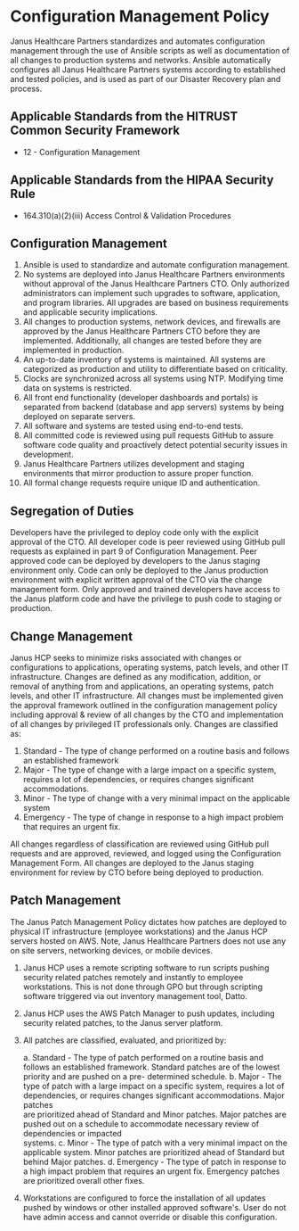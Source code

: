 # Configuration Management Policy

Janus Healthcare Partners standardizes and automates configuration management through the use of Ansible scripts as well as documentation of all changes to production systems and networks. Ansible automatically configures all Janus Healthcare Partners systems according to established and tested policies, and is used as part of our Disaster Recovery plan and process.

## Applicable Standards from the HITRUST Common Security Framework

* 12 - Configuration Management

## Applicable Standards from the HIPAA Security Rule

* 164.310(a)(2)(iii) Access Control & Validation Procedures

## Configuration Management

1. Ansible is used to standardize and automate configuration management.
2. No systems are deployed into Janus Healthcare Partners environments without approval of the Janus Healthcare Partners CTO.  Only authorized administrators can implement such upgrades to software, application, and program libraries.  All upgrades are based on business requirements and applicable security implications.
4. All changes to production systems, network devices, and firewalls are approved by the Janus Healthcare Partners CTO before they are implemented. Additionally, all changes are tested before they are implemented in production.
5. An up-to-date inventory of systems is maintained. All systems are categorized as production and utility to differentiate based on criticality.
6. Clocks are synchronized across all systems using NTP. Modifying time data on systems is restricted.
7. All front end functionality (developer dashboards and portals) is separated from backend (database and app servers) systems by being deployed on separate servers.
8. All software and systems are tested using end-to-end tests.
9. All committed code is reviewed using pull requests GitHub to assure software code quality and proactively detect potential security issues in development.
10. Janus Healthcare Partners utilizes development and staging environments that mirror production to assure proper function.
11. All formal change requests require unique ID and authentication.

## Segregation of Duties
Developers have the privileged to deploy code only with the explicit approval of the CTO.  All developer code is peer reviewed using GitHub pull requests as explained in part 9 of Configuration Management.  Peer approved code can be deployed by developers to the Janus staging environment only.  Code can only be deployed to the Janus production environment with explicit written approval of the CTO via the change management form.  Only approved and trained developers have access to the Janus platform code and have the privilege to push code to staging or production.

## Change Management
Janus HCP seeks to minimize risks associated with changes or configurations to applications, operating systems, patch levels, and other IT infrastructure.  Changes are defined as any modification, addition, or removal of anything from and applications, an operating systems, patch levels, and other IT infrastructure.  All changes must be implemented given the approval framework outlined in the configuration management policy including approval & review of all changes by the CTO and implementation of all changes by privileged IT professionals only.  Changes are classified as:

1. Standard - The type of change performed on a routine basis and follows an established framework
2. Major - The type of change with a large impact on a specific system, requires a lot of dependencies, or requires changes significant accommodations.
3. Minor - The type of change with a very minimal impact on the applicable system
4. Emergency - The type of change in response to a high impact problem that requires an urgent fix.

All changes regardless of classification are reviewed using GitHub pull requests and are approved, reviewed, and logged using the Configuration Management Form.  All changes are deployed to the Janus staging environment for review by CTO before being deployed to production.

## Patch Management
The Janus Patch Management Policy dictates how patches are deployed to physical IT infrastructure (employee workstations) and the Janus HCP servers hosted on AWS.  Note, Janus Healthcare Partners does not use any on site servers, networking devices, or mobile devices.  

1. Janus HCP uses a remote scripting software to run scripts pushing security related patches remotely and instantly to employee workstations.  This is not done through GPO but through scripting software triggered via out inventory management tool, Datto.
2. Janus HCP uses the AWS Patch Manager to push updates, including security related patches, to the Janus server platform.
3. All patches are classified, evaluated, and prioritized by:

    a. Standard - The type of patch performed on a routine basis and follows an established framework.  Standard patches are of the lowest priority and are pushed on a pre- 
                  determined schedule.
    b. Major - The type of patch with a large impact on a specific system, requires a lot of dependencies, or requires changes significant accommodations.  Major patches   
               are prioritized ahead of Standard and Minor patches.  Major patches are pushed out on a schedule to accommodate necessary review of dependencies or impacted   
               systems.
    c. Minor - The type of patch with a very minimal impact on the applicable system.  Minor patches are prioritized ahead of Standard but behind Major patches.
    d. Emergency - The type of patch in response to a high impact problem that requires an urgent fix.  Emergency patches are prioritized overall other fixes.

5. Workstations are configured to force the installation of all updates pushed by windows or other installed approved software's.  User do not have admin access and cannot override or disable this configuration.
